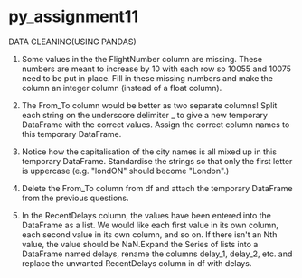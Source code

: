 # py_assignment11

DATA CLEANING(USING PANDAS)

1. Some values in the the FlightNumber column are missing. These numbers are
meant to increase by 10 with each row so 10055 and 10075 need to be put in
place. Fill in these missing numbers and make the column an integer column
(instead of a float column).



2. The From_To column would be better as two separate columns! Split each
string on the underscore delimiter _ to give a new temporary DataFrame with
the correct values. Assign the correct column names to this temporary
DataFrame.



3. Notice how the capitalisation of the city names is all mixed up in this
temporary DataFrame. Standardise the strings so that only the first letter is
uppercase (e.g. "londON" should become "London".)



4. Delete the From_To column from df and attach the temporary DataFrame
from the previous questions.



5. In the RecentDelays column, the values have been entered into the
DataFrame as a list. We would like each first value in its own column, each
second value in its own column, and so on. If there isn't an Nth value, the value
should be NaN.Expand the Series of lists into a DataFrame named delays, rename the columns
delay_1, delay_2, etc. and replace the unwanted RecentDelays column in df
with delays.
